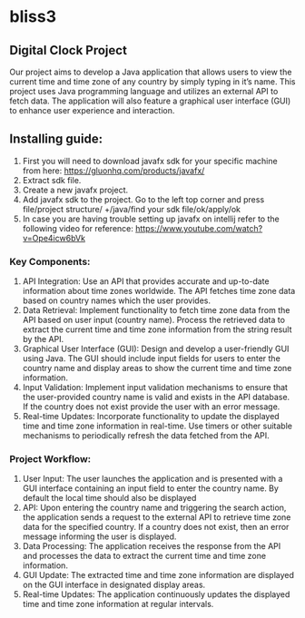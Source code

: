 # bliss3
## Digital Clock Project
Our project aims to develop a Java application that allows users to view the current time and time zone of any country by simply typing in it’s name. This project uses Java programming language and utilizes an external API to fetch data. The application will also feature a graphical user interface (GUI) to enhance user experience and interaction.

## Installing guide: 
1.	First you will need to download javafx sdk  for your specific machine from here: https://gluonhq.com/products/javafx/  
2.	Extract sdk file.
3.	Create a new javafx project.
4.	Add javafx sdk to the project. Go to the left top corner and press file/project structure/ +/java/find your sdk file/ok/apply/ok
5.	In case you are having trouble setting up javafx on intellij refer to the following video for reference: https://www.youtube.com/watch?v=Ope4icw6bVk 

### Key Components:
1.	API Integration: Use an API that provides accurate and up-to-date information about time zones worldwide. The API fetches time zone data based on country names which the user provides.
2.	Data Retrieval: Implement functionality to fetch time zone data from the API based on user input (country name). Process the retrieved data to extract the current time and time zone information from the string result by the API.
3.	Graphical User Interface (GUI): Design and develop a user-friendly GUI using Java. The GUI should include input fields for users to enter the country name and display areas to show the current time and time zone information.
4.	Input Validation: Implement input validation mechanisms to ensure that the user-provided country name is valid and exists in the API database. If the country does not exist provide the user with an error message.
5.	Real-time Updates: Incorporate functionality to update the displayed time and time zone information in real-time. Use timers or other suitable mechanisms to periodically refresh the data fetched from the API.

### Project Workflow:
1.	User Input: The user launches the application and is presented with a GUI interface containing an input field to enter the country name. By default the local time should also be displayed 
2.	API: Upon entering the country name and triggering the search action, the application sends a request to the external API to retrieve time zone data for the specified country. If a country does not exist, then an error message informing the user is displayed.
3.	Data Processing: The application receives the response from the API and processes the data to extract the current time and time zone information.
4.	GUI Update: The extracted time and time zone information are displayed on the GUI interface in designated display areas.
5.	Real-time Updates: The application continuously updates the displayed time and time zone information at regular intervals.


